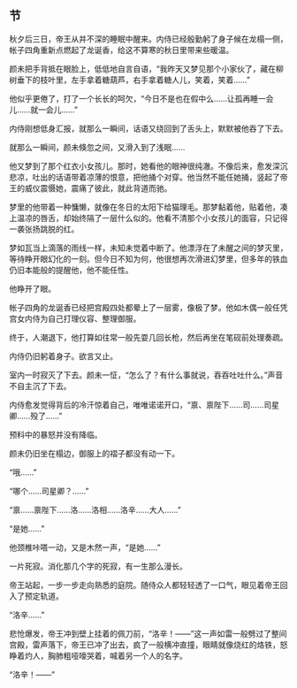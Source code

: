 ## 节

秋夕后三日，帝王从并不深的睡眠中醒来。内侍已经殷勤躬了身子候在龙榻一侧，帐子四角重新点燃起了龙诞香，给这不算寒的秋日里带来些暖温。

颜未把手背抵在眼脸上，低低地自言自语，“我昨天又梦见那个小家伙了，藏在柳树垂下的枝叶里，左手拿着糖葫芦，右手拿着糖人儿，笑着，笑着……”

他似乎更倦了，打了一个长长的呵欠，“今日不是也在假中么……让孤再睡一会儿……就一会儿……”

内侍刚想低身汇报，就那么一瞬间，话语又绕回到了舌头上，默默被他吞了下去。

就那么一瞬间，颜未倏忽之间，又滑入到了浅眠……

他又梦到了那个红衣小女孩儿。那时，她看他的眼神很纯澈。不像后来，愈发深沉悲凉，吐出的话语带着凉薄的恨意，把他捅个对穿。他当然不能任她捅，竖起了帝王的威仪震慑她，震痛了彼此，就此背道而驰。

梦里的他带着一种慵懒，就像在冬日的太阳下给猫理毛。那梦黏着他，贴着他，凑上温凉的唇舌，却始终隔了一层什么似的。他看不清那个小女孩儿的面容，只记得一袭张扬跳脱的红。

梦如瓦当上滴落的雨线一样，未知未觉着中断了。他漂浮在了未醒之间的梦灭里，等待睁开眼幻化的一刻。但今日不知为何，他很想再次滑进幻梦里，但多年的铁血仍旧本能般的提醒他，他不能任性。

他睁开了眼。

帐子四角的龙诞香已经把宫殿四处都晕上了一层雾，像极了梦。他如木偶一般任凭宫女内侍为自己打理仪容、整理御服。

终于，人潮退下，他打算如往常一般先耍几回长枪，然后再坐在笔砚前处理奏疏。

内侍仍旧躬着身子。欲言又止。

室内一时寂灭了下去。颜未一怔，“怎么了？有什么事就说，吞吞吐吐什么。”声音不自主沉了下去。

内侍愈发觉得背后的冷汗惊着自己，唯唯诺诺开口，“禀、禀陛下……司……司星卿……殁了……”

预料中的暴怒并没有降临。

颜未仍旧坐在榻边，御服上的褶子都没有动一下。

“哦……”

“哪个……司星卿？……”

“禀……禀陛下……洛……洛相……洛辛……大人……”

“是她……”

他颈椎咔嗒一动，又是木然一声，“是她……”

一片死寂。消化那几个字的死寂，有一生那么漫长。

帝王站起，一步一步走向熟悉的庭院。随侍众人都轻轻透了一口气，眼见着帝王回入了预定轨道。

“洛辛……”

悲怆爆发，帝王冲到壁上挂着的佩刀前，“洛辛！——”这一声如雷一般劈过了整间宫殿，雷声落下，帝王已冲了出去，疯了一般横冲直撞，眼睛就像烧红的烙铁，怒睁着灼人，胸肺粗哑嚎哭着，喊着另一个人的名字。

“洛辛！——”


